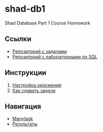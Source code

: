 # shad-db1

Shad Database Part 1 Course Homework

## Ссылки

- [Репозиторий с задачами](https://gitlab.com/kitaetoya/shad-db1)
- [Репозиторий с лабораторными по SQL](https://github.com/kitaisreal/DBLabs)

## Инструкции

1) [Настройка окружения](docs/setup.md)
2) [Как сдавать задачи](docs/ci.md)

## Навигация

- [Manytask](https://db1.manytask.org)
- [Результаты](https://docs.google.com/spreadsheets/d/1GBwm7bSufS2Ebs4W8L2W2PZYxucGdWYDiRhA_WeSX9U/)
